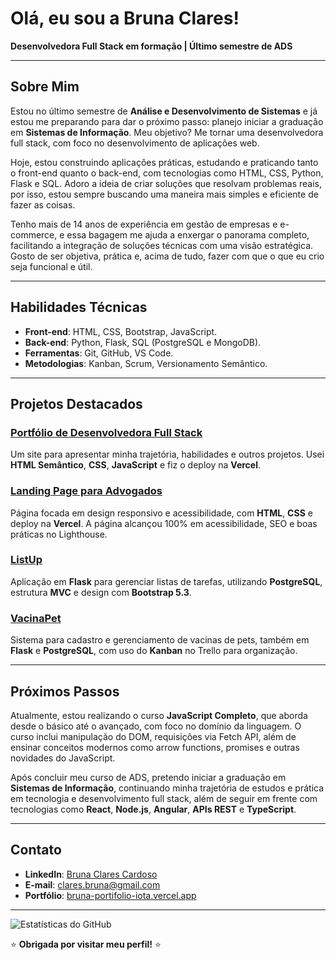 # Olá, eu sou a Bruna Clares!

**Desenvolvedora Full Stack em formação | Último semestre de ADS**  

---

## Sobre Mim

Estou no último semestre de **Análise e Desenvolvimento de Sistemas** e já estou me preparando para dar o próximo passo: planejo iniciar a graduação em **Sistemas de Informação**. Meu objetivo? Me tornar uma desenvolvedora full stack, com foco no desenvolvimento de aplicações web.

Hoje, estou construindo aplicações práticas, estudando e praticando tanto o front-end quanto o back-end, com tecnologias como HTML, CSS, Python, Flask e SQL. Adoro a ideia de criar soluções que resolvam problemas reais, por isso, estou sempre buscando uma maneira mais simples e eficiente de fazer as coisas.

Tenho mais de 14 anos de experiência em gestão de empresas e e-commerce, e essa bagagem me ajuda a enxergar o panorama completo, facilitando a integração de soluções técnicas com uma visão estratégica. Gosto de ser objetiva, prática e, acima de tudo, fazer com que o que eu crio seja funcional e útil.

---

## Habilidades Técnicas

-  **Front-end**: HTML, CSS, Bootstrap, JavaScript.
-  **Back-end**: Python, Flask, SQL (PostgreSQL e MongoDB).
-  **Ferramentas**: Git, GitHub, VS Code.
-  **Metodologias**: Kanban, Scrum, Versionamento Semântico.

---

## Projetos Destacados

### [Portfólio de Desenvolvedora Full Stack](https://bruna-portifolio-iota.vercel.app)
Um site para apresentar minha trajetória, habilidades e outros projetos. Usei **HTML Semântico**, **CSS**, **JavaScript** e fiz o deploy na **Vercel**.

### [Landing Page para Advogados](https://bruna-portifolio-iota.vercel.app/projetos.html)
Página focada em design responsivo e acessibilidade, com **HTML**, **CSS** e deploy na **Vercel**. A página alcançou 100% em acessibilidade, SEO e boas práticas no Lighthouse.

### [ListUp](https://github.com/bruclares/listup)
Aplicação em **Flask** para gerenciar listas de tarefas, utilizando **PostgreSQL**, estrutura **MVC** e design com **Bootstrap 5.3**.

### [VacinaPet](https://github.com/bruclares/vacinapet)
Sistema para cadastro e gerenciamento de vacinas de pets, também em **Flask** e **PostgreSQL**, com uso do **Kanban** no Trello para organização.

---

##  Próximos Passos

Atualmente, estou realizando o curso **JavaScript Completo**, que aborda desde o básico até o avançado, com foco no domínio da linguagem. O curso inclui manipulação do DOM, requisições via Fetch API, além de ensinar conceitos modernos como arrow functions, promises e outras novidades do JavaScript. 

Após concluir meu curso de ADS, pretendo iniciar a graduação em **Sistemas de Informação**, continuando minha trajetória de estudos e prática em tecnologia e desenvolvimento full stack, além de seguir em frente com tecnologias como **React**, **Node.js**, **Angular**, **APIs REST** e **TypeScript**.  

---

## Contato

- **LinkedIn**: [Bruna Clares Cardoso](https://linkedin.com/in/bruna-clares-cardoso)
- **E-mail**: clares.bruna@gmail.com
- **Portfólio**: [bruna-portifolio-iota.vercel.app](https://bruna-portifolio-iota.vercel.app)

---

![Estatísticas do GitHub](https://github-readme-stats.vercel.app/api?username=bruclares&show_icons=true&theme=radical)

⭐️ **Obrigada por visitar meu perfil!** ⭐️
